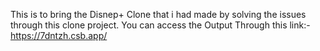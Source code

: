 This  is to bring the Disnep+ Clone that i had made by solving the issues through this clone project.
You can access the Output  Through this link:-https://7dntzh.csb.app/
